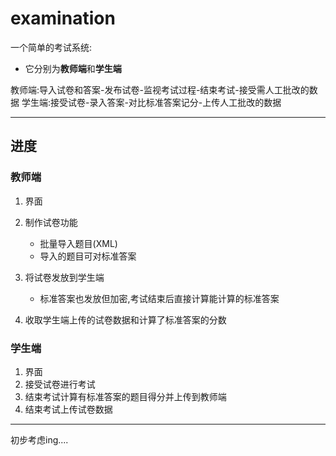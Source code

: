 # examination
一个简单的考试系统:
+ 它分别为**教师端**和**学生端**

教师端:导入试卷和答案-发布试卷-监视考试过程-结束考试-接受需人工批改的数据
学生端:接受试卷-录入答案-对比标准答案记分-上传人工批改的数据

-----------
## 进度

### 教师端
1. 界面
2. 制作试卷功能
	+ 批量导入题目(XML)
	+ 导入的题目可对标准答案

3. 将试卷发放到学生端
	+ 标准答案也发放但加密,考试结束后直接计算能计算的标准答案

4. 收取学生端上传的试卷数据和计算了标准答案的分数

### 学生端
1. 界面
2. 接受试卷进行考试
3. 结束考试计算有标准答案的题目得分并上传到教师端
4. 结束考试上传试卷数据

--------------------------------------------------
初步考虑ing....
